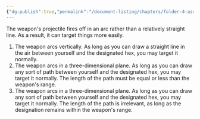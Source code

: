 ```yaml
---
{"dg-publish":true,"permalink":"/document-listing/chapters/folder-4-assembly/weapon-folder/weapon-tags-folder/tag-arc/"}
---
```


The weapon's projectile fires off in an arc rather than a relatively straight line. As a result, it can target things more easily.

1. The weapon arcs vertically. As long as you can draw a straight line in the air between yourself and the designated hex, you may target it normally.
2. The weapon arcs in a three-dimensional plane. As long as you can draw any sort of path between yourself and the designated hex, you may target it normally. The length of the path must be equal or less than the weapon's range.
3. The weapon arcs in a three-dimensional plane. As long as you can draw any sort of path between yourself and the designated hex, you may target it normally. The length of the path is irrelevant, as long as the designation remains within the weapon's range.